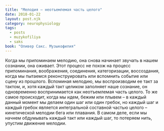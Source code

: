 ```yaml
---
title: "Мелодия – неотъемлемая часть целого"
date: 2018-01-22
layout: post.njk
category: neurophysiology
tags:
  - posts
  - muzykofiliya
  - saks
book: "Оливер Сакс. Музыкофилия"
---
```


Когда мы припоминаем мелодию, она снова начинает звучать в нашем сознании, она оживает. Этот процесс не похож на процесс припоминания, воображения, соединения, категоризации, воссоздания, когда мы пытаемся реконструировать или вспомнить событие или сцену из прошлого. Вспоминая мелодию, мы воспроизводим ее такт за тактом, и, хотя каждый такт целиком заполняет наше сознание, он одновременно воспринимается как неотъемлемая часть целого. То же самое происходит, когда мы идем, бежим или плывем – в каждый данный момент мы делаем один шаг или один гребок, но каждый шаг и каждый гребок является интегральной составной частью целого – кинетической мелодии бега или плавания. В самом деле, если мы начнем обдумывать каждый такт или каждый шаг, то потеряем нить, упустим движение мелодии.
